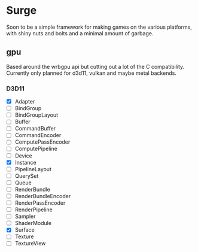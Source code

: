 # Surge

Soon to be a simple framework for making games on the various platforms, with shiny nuts and bolts and a minimal amount of garbage.
  
## gpu

Based around the wrbgpu api but cutting out a lot of the C compatibility. Currently only planned for d3d11, vulkan and maybe metal backends.

### D3D11

- [X] Adapter
- [ ] BindGroup
- [ ] BindGroupLayout
- [ ] Buffer
- [ ] CommandBuffer
- [ ] CommandEncoder
- [ ] ComputePassEncoder
- [ ] ComputePipeline
- [ ] Device
- [X] Instance
- [ ] PipelineLayout
- [ ] QuerySet
- [ ] Queue
- [ ] RenderBundle
- [ ] RenderBundleEncoder
- [ ] RenderPassEncoder
- [ ] RenderPipeline
- [ ] Sampler
- [ ] ShaderModule
- [X] Surface
- [ ] Texture
- [ ] TextureView
